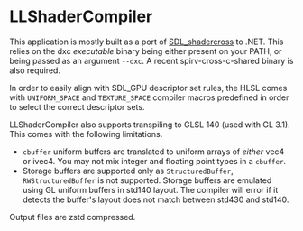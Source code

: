 # LLShaderCompiler

This application is mostly built as a port of [SDL_shadercross](https://github.com/libsdl-org/SDL_shadercross) to .NET. This relies on the dxc *executable* binary being either present on your PATH, or being passed as an argument `--dxc`. A recent spirv-cross-c-shared binary is also required.

In order to easily align with SDL_GPU descriptor set rules, the HLSL comes with `UNIFORM_SPACE` and `TEXTURE_SPACE` compiler macros predefined in order to select the correct descriptor sets.

LLShaderCompiler also supports transpiling to GLSL 140 (used with GL 3.1). This comes with the following limitations.

- `cbuffer` uniform buffers are translated to uniform arrays of _either_ vec4 or ivec4. You may not mix integer and floating point types in a `cbuffer`.
- Storage buffers are supported only as `StructuredBuffer`, `RWStructuredBuffer` is not supported. Storage buffers are emulated using GL uniform buffers in std140 layout. The compiler will error if it detects the buffer's layout does not match between std430 and std140.

Output files are zstd compressed.
